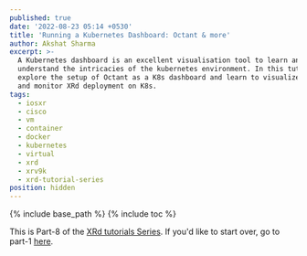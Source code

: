 ```yaml
---
published: true
date: '2022-08-23 05:14 +0530'
title: 'Running a Kubernetes Dashboard: Octant & more'
author: Akshat Sharma
excerpt: >-
  A Kubernetes dashboard is an excellent visualisation tool to learn and
  understand the intricacies of the kubernetes environment. In this tutorial we
  explore the setup of Octant as a K8s dashboard and learn to visualize, deploy
  and monitor XRd deployment on K8s.
tags:
  - iosxr
  - cisco
  - vm
  - container
  - docker
  - kubernetes
  - virtual
  - xrd
  - xrv9k
  - xrd-tutorial-series
position: hidden
---
```


{% include base_path %}
{% include toc %}


This is Part-8 of the [XRd tutorials Series]({{base_path}}/tags/#xrd-tutorial-series). If you'd like to start over, go to part-1 [here]({{base_path}}/2022-08-22-xrd-images-where-can-one-get-them).
